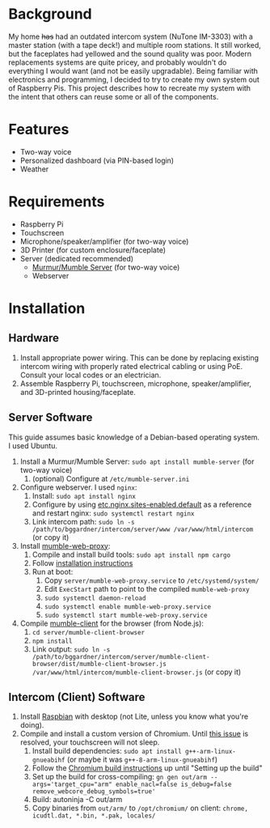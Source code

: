 # Background
My home ~~has~~ had an outdated intercom system (NuTone IM-3303) with a master station (with a tape deck!) and multiple room stations.  It still worked, but the faceplates had yellowed and the sound quality was poor.  Modern replacements systems are quite pricey, and probably wouldn't do everything I would want (and not be easily upgradable).  Being familiar with electronics and programming, I decided to try to create my own system out of Raspberry Pis.  This project describes how to recreate my system with the intent that others can reuse some or all of the components.

# Features
* Two-way voice
* Personalized dashboard (via PIN-based login)
* Weather

# Requirements
* Raspberry Pi
* Touchscreen
* Microphone/speaker/amplifier (for two-way voice)
* 3D Printer (for custom enclosure/faceplate)
* Server (dedicated recommended)
    * [Murmur/Mumble Server](https://wiki.mumble.info/wiki/Main_Page) (for two-way voice)
    * Webserver

# Installation
## Hardware
1. Install appropriate power wiring.  This can be done by replacing existing intercom wiring with properly rated electrical cabling or using PoE.  Consult your local codes or an electrician.
2. Assemble Raspberry Pi, touchscreen, microphone, speaker/amplifier, and 3D-printed housing/faceplate.
## Server Software
This guide assumes basic knowledge of a Debian-based operating system.  I used Ubuntu.
1. Install a Murmur/Mumble Server: `sudo apt install mumble-server` (for two-way voice)
    1. (optional) Configure at `/etc/mumble-server.ini`
2. Configure webserver.  I used `nginx`:
    1. Install: `sudo apt install nginx`
    2. Configure by using [etc.nginx.sites-enabled.default](server/etc.nginx.sites-enabled.default) as a reference and restart nginx: `sudo systemctl restart nginx`
    3. Link intercom path: `sudo ln -s /path/to/bggardner/intercom/server/www /var/www/html/intercom` (or copy it)
3.  Install [mumble-web-proxy](https://github.com/Johni0702/mumble-web-proxy):
    1. Compile and install build tools: `sudo apt install npm cargo`
    2. Follow [installation instructions](https://github.com/Johni0702/mumble-web-proxy/blob/master/README.md)
    3. Run at boot:
        1. Copy `server/mumble-web-proxy.service` to `/etc/systemd/system/`
        2. Edit `ExecStart` path to point to the compiled `mumble-web-proxy`
        3. `sudo systemctl daemon-reload`
        4. `sudo systemctl enable mumble-web-proxy.service`
        5. `sudo systemctl start mumble-web-proxy.service`
4. Compile [mumble-client](https://github.com/Johni0702/mumble-client) for the browser (from Node.js):
    1. `cd server/mumble-client-browser`
    2. `npm install`
    3. Link output: `sudo ln -s /path/to/bggardner/intercom/server/mumble-client-browser/dist/mumble-client-browser.js /var/www/html/intercom/mumble-client-browser.js` (or copy it)
## Intercom (Client) Software
1. Install [Raspbian](https://www.raspberrypi.org/downloads/raspbian/) with desktop (not Lite, unless you know what you're doing).
2. Compile and install a custom version of Chromium.  Until [this issue](https://bugs.chromium.org/p/chromium/issues/detail?id=257511#c_ts1549762643) is resolved, your touchscreen will not sleep.
    1. Install build dependencies: `sudo apt install g++-arm-linux-gnueabihf` (or maybe it was `g++-8-arm-linux-gnueabihf`)
    2. Follow the [Chromium build instructions](https://www.chromium.org/developers/how-tos/get-the-code) up until "Setting up the build"
    3. Set up the build for cross-compiling: `gn gen out/arm --args='target_cpu="arm" enable_nacl=false is_debug=false remove_webcore_debug_symbols=true'`
    4. Build: autoninja -C out/arm
    5. Copy binaries from `out/arm/` to `/opt/chromium/` on client: `chrome, icudtl.dat, *.bin, *.pak, locales/`
